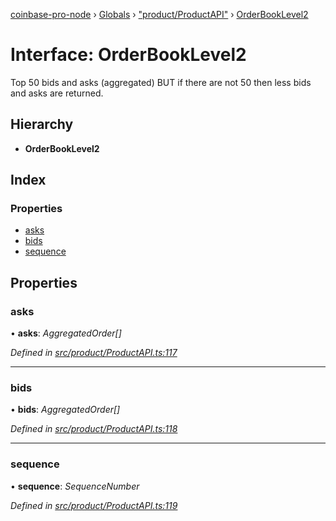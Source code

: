 [coinbase-pro-node](../README.md) › [Globals](../globals.md) › ["product/ProductAPI"](../modules/_product_productapi_.md) › [OrderBookLevel2](_product_productapi_.orderbooklevel2.md)

# Interface: OrderBookLevel2

Top 50 bids and asks (aggregated) BUT if there are not 50 then less bids and asks are returned.

## Hierarchy

- **OrderBookLevel2**

## Index

### Properties

- [asks](_product_productapi_.orderbooklevel2.md#asks)
- [bids](_product_productapi_.orderbooklevel2.md#bids)
- [sequence](_product_productapi_.orderbooklevel2.md#sequence)

## Properties

### asks

• **asks**: _AggregatedOrder[]_

_Defined in [src/product/ProductAPI.ts:117](https://github.com/bennyn/coinbase-pro-node/blob/7d89521/src/product/ProductAPI.ts#L117)_

---

### bids

• **bids**: _AggregatedOrder[]_

_Defined in [src/product/ProductAPI.ts:118](https://github.com/bennyn/coinbase-pro-node/blob/7d89521/src/product/ProductAPI.ts#L118)_

---

### sequence

• **sequence**: _SequenceNumber_

_Defined in [src/product/ProductAPI.ts:119](https://github.com/bennyn/coinbase-pro-node/blob/7d89521/src/product/ProductAPI.ts#L119)_
